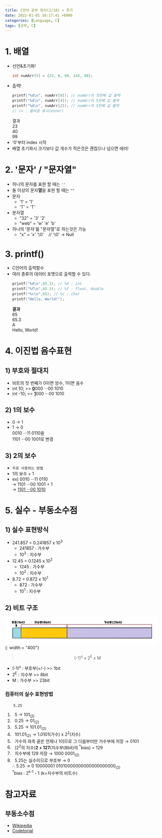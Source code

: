 ```yaml
---
title: C언어 공부 정리(1/10) + 추가
date: 2022-01-01 16:17:41 +0900
categories: [Language, C]
tags: [공부, C]
---
```

# 1. 배열
- 선언&초기화!
  ```c
  int numArr[5] = {23, 6, 99, 143, 40};
  ```
- 출력!
  ```c
  printf("%d\n", numArr[0]); // numArr의 첫번째 값 출력
  printf("%d\n", numArr[4]); // numArr의 5번째 값 출력
  printf("%d\n", numArr[2]); // numArr의 3번째 값 출력
  // \n : 줄바꿈 표시(enter)
  ```
  결과<br>
  23<br>
  40<br>
  99
- '0'부터 index 시작
- 배열 초기화시 크기보다 값 개수가 적은것은 괜찮으나 넘으면 에러!

# 2. '문자' / "문자열"
- 하나의 문자를 표현 할 때는 `''`
- 둘 이상의 문자**열**을 표현 할 때는 `""`
- 문자
  - '1' = '1'
  - 'T' = 'T'
- 문자열
  - "32" = '3' '2'
  - "web" = 'w' 'e' 'b'
- 하나의 '문자'를 "문자열"로 하는것은 가능
  - "x" = 'x' '\0' &nbsp;&nbsp; // '\0' → Null

# 3. printf()
- C언어의 출력함수
- 여러 종류의 데이터 포맷으로 출력할 수 있다.
  ```c
  printf("%d\n",65.3); // %d : int
  printf("%f\n",65.3); // %f : float, double
  printf("%c\n",65); // %c : char
  printf("Hello, World!");
  ```
  **결과**<br>
  65<br>
  65.3<br>
  A<br>
  Hello, World!

# 4. 이진법 음수표현
## 1) 부호와 절대치
- 비트의 첫 번째가 0이면 양수, 1이면 음수
- int 10; >> <u>__0__</u>000 ···00 1010
- int -10; >> <u>__1__</u>000 ···00 1010

## 2) 1의 보수
- 0 → 1
- 1 → 0<br>
  0010 ···11 0110을<br>
  1101 ···00 1001로 변경

## 3) 2의 보수
- `주로 사용하는 방법`
- 1의 보수 + 1
- ex) 0010 ···11 0110<br>
  → 1101 ···00 1001 + 1<br>
  → <u>1101 ···00 1010</u>

# 5. 실수 - 부동소수점
## 1) 실수 표현방식
- 241.857 = 0.241857 x 10<sup>3</sup>
  - 241857 : 가수부
  - 10<sup>3</sup> : 지수부
- 12.45 = 0.1245 x 10<sup>2</sup>
  - 1245 : 가수부
  - 10<sup>2</sup> : 지수부
- 8.72 = 0.872 x 10<sup>1</sup>
  - 872 : 가수부
  - 10<sup>1</sup> : 지수부

## 2) 비트 구조
![부동소수점](../../../assets/imgs/부동소수점.png){: width = "400"}
> <center>(-1)<sup>s</sup> x 2<sup>E</sup> x M</center>
- (-1)<sup>s</sup> : 부호부(+/-) >> 1bit
- 2<sup>E</sup> : 지수부 >> 8bit
- M : 가수부 >> 23bit

### 컴퓨터의 실수 표현방법
&nbsp;&nbsp;&nbsp;&nbsp;&nbsp;&nbsp;&nbsp;`5.25`
1. &nbsp; 5 → 101<sub>(2)</sub>
2. &nbsp; 0.25 → 01<sub>(2)</sub>
3. &nbsp; 5.25 → 101.01<sub>(2)</sub>
4. &nbsp; 101.01<sub>(2)</sub> → 1.0101(가수) x 2<sup>2</sup>(지수)
5. &nbsp; 가수의 좌측 끝은 언제나 1이므로 그 다음부터만 가수부에 저장 → 0101
6. &nbsp; (2<sup>2</sup>의 지수)**2 + 127**(지수부(8bit)의 <sup>*</sup>bias) = 129
7. &nbsp; 지수부에 129 저장 → 1000 0001<sub>(2)</sub>
8. &nbsp; 5.25는 실수이므로 부호부 → 0<br>
  ∴ 5.25 → 0 10000001 01010000000000000000000<sub>(2)</sub><br>
  <sup>*</sup>bias : 2<sup>k-1</sup> - 1 (k=지수부의 비트수)

# 참고자료
## 부동소수점
- [Wikipedia](https://ko.wikipedia.org/wiki/%EB%B6%80%EB%8F%99%EC%86%8C%EC%88%98%EC%A0%90)
- [Codetorial](https://codetorial.net/articles/floating_point.html)